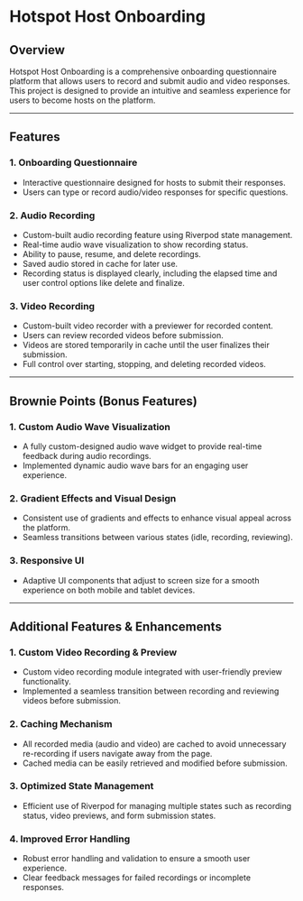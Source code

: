 # Hotspot Host Onboarding

## Overview

Hotspot Host Onboarding is a comprehensive onboarding questionnaire platform that allows users to record and submit audio and video responses. This project is designed to provide an intuitive and seamless experience for users to become hosts on the platform.

---

## Features

### 1. **Onboarding Questionnaire**
- Interactive questionnaire designed for hosts to submit their responses.
- Users can type or record audio/video responses for specific questions.

### 2. **Audio Recording**
- Custom-built audio recording feature using Riverpod state management.
- Real-time audio wave visualization to show recording status.
- Ability to pause, resume, and delete recordings.
- Saved audio stored in cache for later use.
- Recording status is displayed clearly, including the elapsed time and user control options like delete and finalize.

### 3. **Video Recording**
- Custom-built video recorder with a previewer for recorded content.
- Users can review recorded videos before submission.
- Videos are stored temporarily in cache until the user finalizes their submission.
- Full control over starting, stopping, and deleting recorded videos.

---

## Brownie Points (Bonus Features)

### 1. **Custom Audio Wave Visualization**
- A fully custom-designed audio wave widget to provide real-time feedback during audio recordings.
- Implemented dynamic audio wave bars for an engaging user experience.

### 2. **Gradient Effects and Visual Design**
- Consistent use of gradients and effects to enhance visual appeal across the platform.
- Seamless transitions between various states (idle, recording, reviewing).

### 3. **Responsive UI**
- Adaptive UI components that adjust to screen size for a smooth experience on both mobile and tablet devices.

---

## Additional Features & Enhancements

### 1. **Custom Video Recording & Preview**
- Custom video recording module integrated with user-friendly preview functionality.
- Implemented a seamless transition between recording and reviewing videos before submission.

### 2. **Caching Mechanism**
- All recorded media (audio and video) are cached to avoid unnecessary re-recording if users navigate away from the page.
- Cached media can be easily retrieved and modified before submission.

### 3. **Optimized State Management**
- Efficient use of Riverpod for managing multiple states such as recording status, video previews, and form submission states.

### 4. **Improved Error Handling**
- Robust error handling and validation to ensure a smooth user experience.
- Clear feedback messages for failed recordings or incomplete responses.
